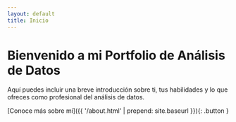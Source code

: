 ```yaml
---
layout: default
title: Inicio
---
```


# Bienvenido a mi Portfolio de Análisis de Datos

Aquí puedes incluir una breve introducción sobre ti, tus habilidades y lo que ofreces como profesional del análisis de datos.

[Conoce más sobre mí]({{ '/about.html' | prepend: site.baseurl }}){: .button }
